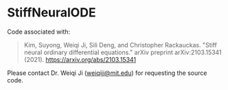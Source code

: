 # StiffNeuralODE

Code associated with:

> Kim, Suyong, Weiqi Ji, Sili Deng, and Christopher Rackauckas. "Stiff neural ordinary differential equations." arXiv preprint arXiv:2103.15341 (2021). https://arxiv.org/abs/2103.15341

Please contact Dr. Weiqi Ji (weiqiji@mit.edu) for requesting the source code.
